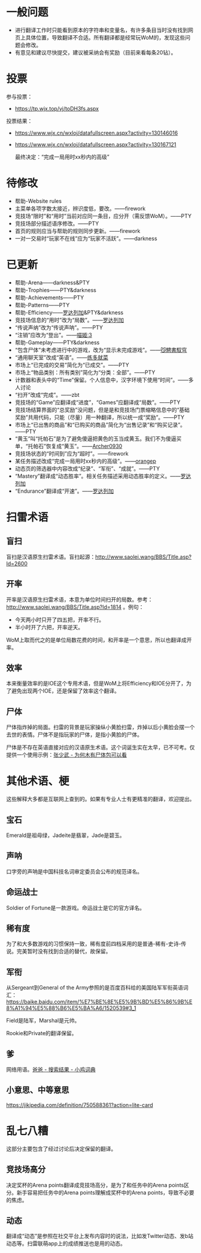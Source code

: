 # 一般问题
- 进行翻译工作时只能看到原本的字符串和变量名，有许多条目当时没有找到网页上具体位置，导致翻译不合适。所有翻译都是经常玩WoM的，发现这些问题会修改。
- 有意见和建议尽快提交，建议被采纳会有奖励（目前来看每条20钻）。

# 投票
参与投票：
- https://tp.wjx.top/vj/toDH3fs.aspx

投票结果：
- https://www.wjx.cn/wxloj/datafullscreen.aspx?activity=130146016
- https://www.wjx.cn/wxloj/datafullscreen.aspx?activity=130167121
  
  最终决定：“完成一局用时xx秒内的高级”

# 待修改
- 帮助-Website rules
- 主菜单各项字数太接近，辨识度低，要改。——firework
- 竞技场“限时”和“用时”当前对应同一条目，应分开（需反馈WoM）。——PTY
- 竞技场部分描述语序修改。——PTY
- 首页的规则应当与帮助的规则同步更新。——firework
- 一对一交易时“玩家不在线”应为“玩家不活跃”。——darkness

# 已更新
- 帮助-Arena——darkness&PTY
- 帮助-Trophies——PTY&darkness
- 帮助-Achievements——PTY
- 帮助-Patterns——PTY
- 帮助-Efficiency——[罗达列加](https://minesweeper.online/zh/player/5309760)&PTY&darkness
- 竞技场信息的“用时”改为“局数”。——[罗达列加](https://minesweeper.online/zh/player/5309760)
- “传说声纳”改为“传说声呐”。——PTY
- “注销”应改为“登出”。——[喵姬:3](https://minesweeper.online/zh/player/1642846)
- 帮助-Gameplay——PTY&darkness
- “包含尸体”未考虑进行中的游戏，改为“显示未完成游戏”。——[😼騁書馭穹](https://minesweeper.online/zh/player/2731349)
- “通用聊天室”改成“英语”。——[练多就菜](https://minesweeper.online/zh/player/3239055)
- 市场上“已完成的交易”简化为“已成交”。——PTY
- 市场上“物品类别：所有类别”简化为“分类：全部”。——PTY
- 计数器和表头中的“Time”保留。个人信息中，汉字环境下使用“时间”。——多人讨论
- “扫开”改成“完成”。——zbt
- 竞技场的“Game”应翻译成“进度”，“Games”应翻译成“局数”。——PTY
- 竞技场结算界面的“总奖励”没问题，但是是和竞技场门票缩略信息中的“基础奖励”共用代码，只能（尽量）用一种翻译，所以统一成“奖励”。——PTY
- 市场上“已出售的商品”和“已购买的商品”简化为“出售记录”和“购买记录”。——PTY
- “黄玉”叫“托帕石”是为了避免傻逼把黄色的玉当成黄玉。我们不为傻逼买单，“托帕石”恢复成“黄玉”。——[Archer0930](https://minesweeper.online/zh/player/4043148)
- 竞技场状态的“时间到”应为“超时”。——firework
- 某任务描述改成“完成一局用时xx秒内的高级”。——[orangep](https://minesweeper.online/zh/player/1782902)
- 动态页的筛选器中内容改成“纪录”、“军衔”、“成就”。——PTY
- “Mastery”翻译成“动态胜率”。相关任务描述采用动态胜率的定义。——[罗达列加](https://minesweeper.online/zh/player/5309760)
- “Endurance”翻译成“开速”。——[罗达列加](https://minesweeper.online/zh/player/5309760)

# 扫雷术语

## 盲扫
盲扫是汉语原生扫雷术语。盲扫起源：http://www.saolei.wang/BBS/Title.asp?Id=2600

## 开率
开率是汉语原生扫雷术语，本意为单位时间扫开的局数。参考：http://www.saolei.wang/BBS/Title.asp?Id=1814 。例句：
- 今天两小时只开了四五把，开率不行。
- 半小时开了六把，开率逆天。

WoM上取而代之的是单位局数花费的时间，和开率是一个意思，所以也翻译成开率。

## 效率
本来衡量效率的是IOE这个专用术语，但是WoM上将Efficiency和IOE分开了，为了避免出现两个IOE，还是保留了效率这个翻译。

## 尸体
尸体指炸掉的局面。扫雷的背景是玩家操纵小黄脸扫雷，炸掉以后小黄脸会摆一个去世的表情。尸体不是指玩家的尸体，是指小黄脸的尸体。

尸体是不存在英语直接对应的汉语原生术语。这个词诞生实在太早，已不可考。仅提供一个使用示例：[张少武 - 为何木有尸体包可以看](http://www.saolei.wang/BBS/Title.asp?Id=14126)

# 其他术语、梗
这些解释大多都是互联网上查到的。如果有专业人士有更精准的翻译，欢迎提出。

## 宝石
Emerald是祖母绿，Jadeite是翡翠，Jade是碧玉。

## 声呐
口字旁的声呐是中国科技名词审定委员会公布的规范译名。

## 命运战士
Soldier of Fortune是一款游戏。命运战士是它的官方译名。

## 稀有度
为了和大多数游戏的习惯保持一致，稀有度前四档采用的是普通-稀有-史诗-传说。完美暂时没有找到合适的替代，故保留。

## 军衔
从Sergeant到General of the Army参照的是百度百科给的美国陆军军衔英语词汇：https://baike.baidu.com/item/%E7%BE%8E%E5%9B%BD%E5%86%9B%E8%A1%94%E5%88%B6%E5%BA%A6/1520539#3_1

Field是陆军，Marshal是元帅。

Rookie和Private的翻译保留。

## 爹
网络用语。[爸爸 - 搜索结果 - 小鸡词典](https://jikipedia.com/search?phrase=%E7%88%B8%E7%88%B8)

## 小意思、中等意思
https://jikipedia.com/definition/750588361?action=lite-card

# 乱七八糟
这部分主要包含了经过讨论后决定保留的翻译。

## 竞技场高分
决定奖杯的Arena points翻译成竞技场高分，是为了和任务中的Arena points区分。新手容易把任务中的Arena points理解成奖杯中的Arena points，导致不必要的焦虑。

## 动态
翻译成“动态”是参照在社交平台上发布内容时的说法，比如发Twitter动态、发b站动态等。扫雷联萌app上的成绩推送也是用的动态。
